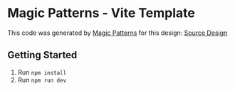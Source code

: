 # Magic Patterns - Vite Template

This code was generated by [Magic Patterns](https://magicpatterns.com) for this design: [Source Design](https://www.magicpatterns.com/c/175sej9jfpmya5aevsy2m5)

## Getting Started

1. Run `npm install`
2. Run `npm run dev`
